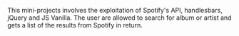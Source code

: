 This mini-projects involves the exploitation of Spotify's API, handlesbars, jQuery and JS Vanilla. The user are allowed to search for album or artist and gets a list of the results from Spotify in return.
